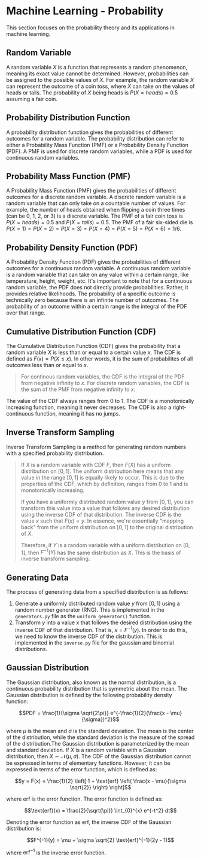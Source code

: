 # Machine Learning - Probability
This section focuses on the probability theory and its applications in machine learning.

## Random Variable
A random variable $X$ is a function that represents a random phenomenon, meaning its exact value cannot be determined. However, probabilities can be assigned to the possible values of $X$. For example, the random variable $X$ can represent the outcome of a coin toss, where $X$ can take on the values of heads or tails. The probability of $X$ being heads is $P(X = heads) = 0.5$ assuming a fair coin.

## Probability Distribution Function
A probability distribution function gives the probabilities of different outcomes for a random variable. The probability distribution can refer to either a Probability Mass Function (PMF) or a Probability Density Function (PDF). A PMF is used for discrete random variables, while a PDF is used for continuous random variables.

## Probability Mass Function (PMF)
A Probability Mass Function (PMF) gives the probabilities of different outcomes for a discrete random variable. A discrete random variable is a random variable that can only take on a countable number of values. For example, the number of heads obtained when flipping a coin three times (can be 0, 1, 2, or 3) is a discrete variable. The PMF of a fair coin toss is $P(X = heads) = 0.5$ and $P(X = tails) = 0.5$. The PMF of a fair six-sided die is $P(X = 1) = P(X = 2) = P(X = 3) = P(X = 4) = P(X = 5) = P(X = 6) = 1/6$.

## Probability Density Function (PDF)
A Probability Density Function (PDF) gives the probabilities of different outcomes for a continuous random variable. A continuous random variable is a random variable that can take on any value within a certain range, like temperature, height, weight, etc. It's important to note that for a continuous random variable, the PDF does not directly provide probabilities. Rather, it provides relative likelihoods. The probability of a specific outcome is technically zero because there is an infinite number of outcomes. The probability of an outcome within a certain range is the integral of the PDF over that range. 

## Cumulative Distribution Function (CDF)
The Cumulative Distribution Function (CDF) gives the probability that a random variable $X$ is less than or equal to a certain value $x$. The CDF is defined as $F(x) = P(X \leq x)$. In other words, it is the sum of probabilites of all outcomes less than or equal to $x$. 

> For continous random variables, the CDF is the integral of the PDF from negative infinity to $x$. For discrete random variables, the CDF is the sum of the PMF from negative infinity to $x$.

The value of the CDF always ranges from 0 to 1. The CDF is a monotonically increasing function, meaning it never decreases. The CDF is also a right-continuous function, meaning it has no jumps.

## Inverse Transform Sampling
Inverse Transform Sampling is a method for generating random numbers with a specified probability distribution.

> If $X$ is a random variable with CDF $F$, then $F(X)$ has a uniform distribution on $[0, 1]$. The uniform distribution here means that any value in the range $[0, 1]$ is equally likely to occur. This is due to the properties of the CDF, which by definition, ranges from 0 to 1 and is monotonically increasing.
>
> If you have a uniformly distributed random value $y$ from $[0, 1]$, you can transform this value into a value that follows any desired distribution using the inverse CDF of that distribution. The inverse CDF is the value $x$ such that $F(x) = y$. In essence, we're essentially "mapping back" from the uniform distribution on $[0, 1]$ to the original distribution of $X$.
>
> Therefore, if $Y$ is a random variable with a uniform distribution on $[0, 1]$, then $F^{-1}(Y)$ has the same distribution as $X$. This is the basis of inverse transform sampling.

## Generating Data
The process of generating data from a specified distribution is as follows:
1. Generate a uniformly distributed random value $y$ from $[0, 1]$ using a random number generator (RNG). This is implemented in the `generators.py` file as the `uniform_generator()` function.
2. Transform $y$ into a value $x$ that follows the desired distribution using the inverse CDF of that distribution. That is, $x = F^{-1}(y)$. In order to do this, we need to know the inverse CDF of the distribution. This is implemented in the `inverse.py` file for the gaussian and binomial distributions.

## Gaussian Distribution
The Gaussian distribution, also known as the normal distribution, is a continuous probability distribution that is symmetric about the mean. The Gaussian distribution is defined by the following probability density function:

$$PDF = \frac{1}{\sigma \sqrt{2\pi}} e^{-\frac{1}{2}(\frac{x - \mu}{\sigma})^2}$$

where $\mu$ is the mean and $\sigma$ is the standard deviation. The mean is the center of the distribution, while the standard deviation is the measure of the spread of the distribution.The Gaussian distribution is parameterized by the mean and standard deviation. If $X$ is a random variable with a Gaussian distribution, then $X \sim \mathcal{N}(\mu, \sigma)$. The CDF of the Gaussian distribution cannot be expressed in terms of elementary functions. However, it can be expressed in terms of the error function, which is defined as:

$$y = F(x) = \frac{1}{2} \left[ 1 + \text{erf} \left( \frac{x - \mu}{\sigma \sqrt{2}} \right) \right]$$

where $\text{erf}$ is the error function. The error function is defined as:

$$\text{erf}(x) = \frac{2}{\sqrt{\pi}} \int_{0}^{x} e^{-t^2} dt$$

Denoting the error function as $\text{erf}$, the inverse CDF of the Gaussian distribution is:

$$F^{-1}(y) = \mu + \sigma \sqrt{2} \text{erf}^{-1}(2y - 1)$$

where $\text{erf}^{-1}$ is the inverse error function.
